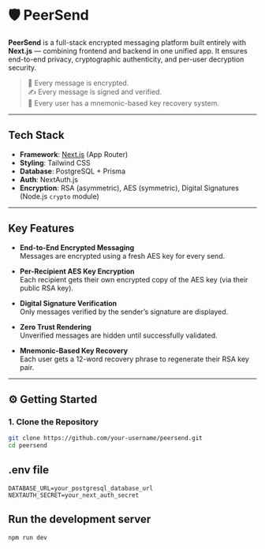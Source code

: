 # 🛡️ PeerSend

**PeerSend** is a full-stack encrypted messaging platform built entirely with **Next.js** — combining frontend and backend in one unified app. It ensures end-to-end privacy, cryptographic authenticity, and per-user decryption security.

> 🔐 Every message is encrypted.  
> ✍️ Every message is signed and verified.  
> 🧠 Every user has a mnemonic-based key recovery system.

---

## Tech Stack

- **Framework**: [Next.js](https://nextjs.org) (App Router)
- **Styling**: Tailwind CSS
- **Database**: PostgreSQL + Prisma
- **Auth**: NextAuth.js
- **Encryption**: RSA (asymmetric), AES (symmetric), Digital Signatures (Node.js `crypto` module)

---

## Key Features

- **End-to-End Encrypted Messaging**  
  Messages are encrypted using a fresh AES key for every send.

- **Per-Recipient AES Key Encryption**  
  Each recipient gets their own encrypted copy of the AES key (via their public RSA key).

- **Digital Signature Verification**  
  Only messages verified by the sender’s signature are displayed.

- **Zero Trust Rendering**  
  Unverified messages are hidden until successfully validated.

- **Mnemonic-Based Key Recovery**  
  Each user gets a 12-word recovery phrase to regenerate their RSA key pair.

---

## ⚙️ Getting Started

### 1. Clone the Repository

```bash
git clone https://github.com/your-username/peersend.git
cd peersend
```

## .env file
```
DATABASE_URL=your_postgresql_database_url
NEXTAUTH_SECRET=your_next_auth_secret
```

## Run the development server 
```
npm run dev
```
